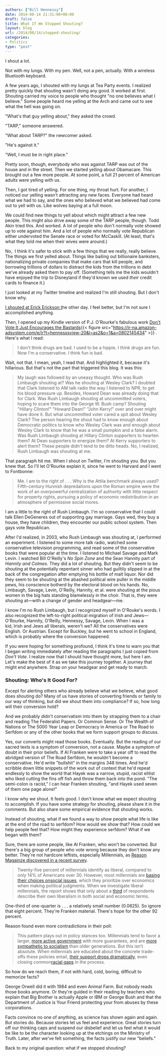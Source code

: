```yaml
---
authors: ["Bill Hennessy"]
date: 2014-08-14 21:31:00+00:00
draft: false
title: What If We Stopped Shouting?
layout: blog
url: /2014/08/14/stopped-shouting/
categories:
- Politics
type: "post"
---
```


I shout a lot.

Not with my lungs. With my pen. Well, not a pen, actually. With a wireless Bluetooth keyboard.

A few years ago, I shouted with my lungs at Tea Party events. I realized pretty quickly that shouting wasn't doing any good. It worked at first. Shouting carried my voice to people who thought "no one believes what I believe." Some people heard me yelling at the Arch and came out to see what the hell was going on.

"What's that guy yelling about," they asked the crowd.

"TARP," someone answered.

"What about TARP?" the newcomer asked.

"He's against it."

"Well, I must be in right place."

Pretty soon, though, everybody who was against TARP was out of the house and in the street. Then we started yelling about Obamacare. This brought out a few more people. At some point, a full 21 percent of American adults were yelling with us.

Then, I got tired of yelling. For one thing, my throat hurt. For another, I noticed our yelling wasn't attracting any new faces. Everyone had heard what we had to say, and the ones who believed what we believed had come out to yell with us. Like wolves baying at a full moon.

We could find new things to yell about which might attract a few new people. This might also drive away some of the TARP people, though. Todd Akin tried this. And worked. A lot of people who don't normally vote showed up to vote against him. And a lot of people who normally vote Republican either undervoted the Senate race or voted for McCaskill. (At least, that's what they told me when their wives were around.)

No,  I think it's safer to stick with a few things that we really, really believe. The things we first yelled about. Things like bailing out billionaire banksters, nationalizing private companies that make cars that kill people, and borrowing trillions of dollars to distract the kids from the trillions in debt we've already asked them to pay off. (Something tells me the kids wouldn't have enjoyed the trip to Disneyland if they'd known we used _their_ credit cards to finance it.)

I just looked at my Twitter timeline and realized I'm still shouting. But I don't know why.

[I shouted at Erick Erickson t](https://hennessysview.com/2014/08/09/erick-erickson-reince-priebus/)he other day. I feel better, but I'm not sure I accomplished anything.

Then, I opened up my Kindle version of P.J. O'Rourke's fabulous work [Don't Vote It Just Encourages the Bastards](https://www.amazon.com/gp/product/0802145434/ref=as_li_tl?ie=UTF8&camp=1789&creative=390957&creativeASIN=0802145434&linkCode=as2&tag=hennesssview-20){{< figure src="https://ir-na.amazon-adsystem.com/e/ir?t=hennesssview-20&l=as2&o=1&a=0802145434" >}}
. Here's what I read:



> I don't think drugs are bad. I used to be a hippie. I think drugs are fun. Now I'm a conservative. I think fun is bad.



Wait, not that. I mean, yeah, I read that. And highlighted it, because it's hillarious. But that's not the part that triggered this blog. It was this:



> My laugh was followed by an uneasy thought. Who was Rush Limbaugh shouting at? Was he shouting at Wesley Clark? I doubted that Clark listened to AM talk radio the way I listened to NPR, to get his blood pressure up. Besides, Howard Dean was already doing that for Clark. Was Rush Limbaugh shouting at uncommitted voters, hoping to scare them into the George W. Bush camp? Shouting "Hillary Clinton!" "Howard Dean!" "John Kerry!" over and over might have done it. But what uncommitted voter cared a spit about Wesley Clark? The person hearing the shout had to know enough about Democratic politics to know who Wesley Clark was and enough about Wesley Clark to know that he was a small pumpkin and a false alarm. Was Rush Limbaugh shouting at Hillary Clinton supporters to hearten them? At Dean supporters to energize them? At Kerry supporters to alert them? These people didn't tend to be ditto heads. No, I realized, Rush Limbaugh was shouting at me.



That paragraph hit me. When I shout on Twitter, I'm shouting you. But you knew that. So I'll let O'Rourke explain it, since he went to Harvard and I went to Fontbonne:



> Me. I am to the right of . . . Why is the Attila benchmark always used? Fifth-century Hunnish depredations upon the Roman empire were the work of an overpowerful centralization of authority with little respect for property rights, pursuing a policy of economic redistribution in an atmosphere of permissive social mores.

I am a little to the right of Rush Limbaugh. I'm so conservative that I could talk Ellen DeGeneres out of supporting gay marriage. Gays wed, they buy a house, they have children, they encounter our public school system. Then gays vote Republican.

After I'd realized, in 2003, who Rush Limbaugh was shouting at, I performed an experiment. I listened to some more talk radio, watched some conservative television programming, and read some of the conservative books that were popular at the time. I listened to Michael Savage and Mark Levin. I watched Bill O'Reilly's _No Spin Zone_ and the Sean Hannity part of _Hannity and Colmes_. They did a lot of shouting. But they didn't seem to be shouting at the potentially repentant sinner who had guiltily slipped in at the back of the congregation after emptying his bottle of malt liquor. Nor did they seem to be shouting at the abashed political wire puller in the middle pews, his conscience botherd by the electoral blood on his hands. No, Limbaugh, Savage, Levin, O'Reilly, Hannity, et al. were shouting at the pious women in the big hats standing blamelessly in the choir. That is, they were shouting at—with a change of gender and headgear—me.



I know I'm no Rush Limbaugh, but I recognized myself in O'Rouke's words. I also recognized the left-to-right political migration of Irish and Jews—O'Rourke, Hannity, O'Reilly, Hennessy, Savage, Levin. When I was a kid, Irish and Jews all liberals, weren't we? All the conservatives were English. Or Austrian. Except for Buckley, but he went to school in England, which is probably where the conversion happened.

If you were hoping for something profound, I think it's time to warn you that I began writing immediately after reading the paragraphs I just copied from _Don't Vote_. I realize now that I should have thought more, but here I am. Let's make the best of it as we take this journey together. A journey that might end anywhere. Strap on your headgear and get ready to march.



### Shouting: Who's It Good For?



Except for alerting others who already believe what we believe, what good does shouting do? Many of us have stories of converting friends or family to our way of thinking, but did we shout them into compliance? If so, how long will their conversion hold?

And we probably didn't conservatism into them by strapping them to a chair and reading The Federalist Papers. Or Common Sense. Or The Wealth of Nations or The 5000 Year Leap or Democracy in America or The Road to Serfdom or any of the other books that we form support groups to discuss.

Yes, our converts might read those books. Eventually. But the reading of our sacred texts is a symptom of conversion, not a cause. Maybe a symptom of doubt in their prior beliefs. If Al Franken were to take a year off to read the abridged version of The Road Serfdom, he wouldn't become a conservative. He'd write "bullshit" in the margins 348 times. And he'd scribble down little snippets of the work out of context that he'd repeat endlessly to show the world that Hayek was a narrow, stupid, racist elitist who liked cutting the fins off fish and throw them back into the pond. "The semi-colon is racist," I can hear Franken shouting, "and Hayek used seven of them one page alone!"

I know why we shout. It feels good. I don't know what we expect shouting to accomplish. If you have some strategy for shouting, please share it in the comments. But also share some empirical evidence that shouting works.

Instead of shouting, what if we found a way to _show_ people what life is like at the end of the road to serfdom? How would we show that? How could we help people feel that? How might they experience serfdom? What if we began with them?

Sure, there are some people, like Al Franken, who won't be converted. But there's a big group of people who vote wrong because they don't know any better. They're not hardcore leftists, especially Millennials, as [Reason Magainze discovered in a recent survey](https://reason.com/poll).



> 

> 
> Twenty-five percent of millennials identify as liberal, compared to only 14% of Americans over 30. However, most millennials are [basing their choices on](https://reason.com/poll/2014/07/16/millennials-arent-more-democratictheyre)[social issues](https://reason.com/poll/2014/07/17/social-issues-not-economics-largely-defi), which they prioritize over economics when making political judgments. When we investigate liberal millennials, the report shows that only about a [third](https://reason.com/poll/2014/07/17/social-issues-not-economics-largely-defi) of respondents describe their own liberalism in both social and economic terms.
> 
> 




One-third of one-quarter is . . . a relatively small number (0.0825). So ignore that eight percent. They're Franken material. There's hope for the other 92 percent.

Reason found even more contradictions in their poll:



> This pattern plays out in policy stances too. Millennials tend to favor a larger, [more active government](https://reason.com/poll/2014/07/10/what-millennials-think-government-should) with more guarantees, and are [more sympathetic to socialism](https://reason.com/poll/2014/07/16/millennials-dont-know-what-socialism-mea) than older generations. But this isn’t absolute. When millennials are educated about the concrete trade-offs these policies entail, [their support drops dramatically](https://reason.com/poll/2014/07/10/millennial-support-for-redistribution-an), even closing common[racial gaps](https://reason.com/poll/2014/07/10/millennials-prefer-small-government-if-l) in the process.



So how do we reach them, if not with hard, cold, boring, difficult to memorize facts?

George Orwell did it with 1984 and even Animal Farm. But nobody reads those books anymore. Or they're guided in their reading by teachers who explain that Big Brother is actually Apple or IBM or George Bush and that the Department of Justice is Your Friend protecting your from abuses by these corporations.

Facts convince no one of anything, as science has shown again and again. But stories do. Because stories let us feel and experience. Great stories turn off our thinking caps and suspend our disbelief and let us feel what it would be like to be the character looking up at the etchings on the Ministry of Truth. Later, after we've felt something, the facts justify our new "beliefs."

Back to my original question: what if we stopped shouting?
